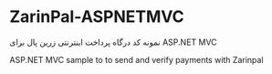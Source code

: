 # ZarinPal-ASPNETMVC
نمونه کد درگاه پرداخت اینترنتی زرین پال برای ASP.NET MVC

ASP.NET MVC sample to to send and verify payments with Zarinpal
